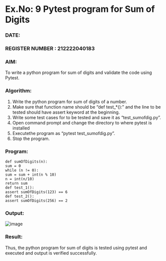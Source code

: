 # Ex.No: 9  Pytest program for Sum of Digits 

### DATE:                                                                        
### REGISTER NUMBER : 212222040183
### AIM: 
To write a python program for sum of digits and validate the code using Pytest. 
### Algorithm:

1. Write the python program for sum of digits of a number. 
2. Make sure that function name should be “def test_*():” and the line to be tested 
should have assert keyword at the beginning. 
3. Write some test cases for to be tested and save it as “test_sumofdig.py”. 
4. Open command prompt and change the directory to where pytest is installed
5. Executethe program as “pytest test_sumofdig.py”. 
6. Stop the program.

### Program:
```
def sumOfDigits(n): 
sum = 0 
while (n != 0): 
sum = sum + int(n % 10) 
n = int(n/10) 
return sum 
def test_1(): 
assert sumOfDigits(123) == 6 
def test_2(): 
assert sumOfDigits(256) == 2 

```
### Output:

![image](https://github.com/user-attachments/assets/7c75123c-4415-4d38-af28-d388f1e2675d)


### Result:
Thus, the python program for sum of digits is tested using pytest and executed and output is verified successfully.
